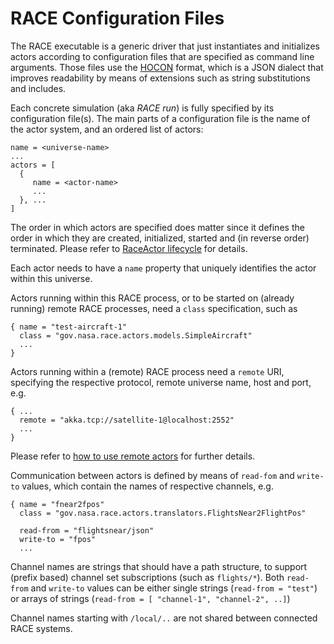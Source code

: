# RACE Configuration Files

The RACE executable is a generic driver that just instantiates and initializes
actors according to configuration files that are specified as command line
arguments. Those files use the [HOCON][hocon] format, which is a JSON dialect
that improves readability by means of extensions such as string substitutions and
includes.

Each concrete simulation (aka *RACE run*) is fully specified by its configuration file(s). The main
parts of a configuration file is the name of the actor system, and an ordered list of actors:

    name = <universe-name>
    ...
    actors = [
      {
         name = <actor-name>
         ...
      }, ...
    ]
    
The order in which actors are specified does matter since it defines the order in which they are
created, initialized, started and (in reverse order) terminated. Please refer to 
[RaceActor lifecycle](raceactor.md) for details.

Each actor needs to have a `name` property that uniquely identifies the actor within this universe.

Actors running within this RACE process, or to be started on (already running) remote RACE processes,
need a `class` specification, such as

    { name = "test-aircraft-1"
      class = "gov.nasa.race.actors.models.SimpleAircraft"
      ...
    }

Actors running within a (remote) RACE process need a `remote` URI, specifying the respective 
protocol, remote universe name, host and port, e.g.

    { ...
      remote = "akka.tcp://satellite-1@localhost:2552"
      ...
    }

Please refer to [how to use remote actors](remoting.md) for further details.


Communication between actors is defined by means of `read-fom` and `write-to` values, which contain
the names of respective channels, e.g.

    { name = "fnear2fpos"
      class = "gov.nasa.race.actors.translators.FlightsNear2FlightPos"

      read-from = "flightsnear/json"
      write-to = "fpos"
      ...

Channel names are strings that should have a path structure, to support (prefix based) channel set 
subscriptions (such as `flights/*`). Both `read-from` and `write-to` values can be either single
strings (`read-from = "test"`) or arrays of strings (`read-from = [ "channel-1", "channel-2", ..]`)

Channel names starting with `/local/..` are not shared between connected RACE systems.


[hocon]: https://github.com/typesafehub/config/blob/master/HOCON.md